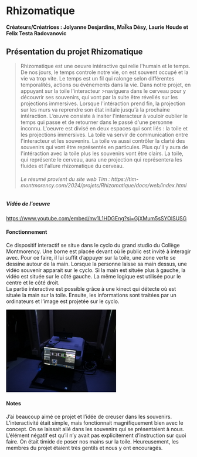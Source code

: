 # Rhizomatique
**Créateurs/Créatrices : Jolyanne Desjardins, MaÏka Désy, Laurie Houde et Felix Testa Radovanovic**
## Présentation du projet Rhizomatique 
> Rhizomatique est une oeuvre intéractive qui relie l'humain et le temps. De nos jours, le temps controle notre vie, on est souvent occupé et la vie va trop vite. Le temps est un fil qui ralonge selon différentes temporalités, actions ou événements dans la vie. Dans notre projet, en appuyant sur la toile l'interacteur >naviguera dans le cerveau pour y découvrir ses souvenirs, qui vont par la suite être révellés sur les projections immersives. Lorsque l'intéraction prend fin, la projection sur les murs va reprendre son état initale jusqu'à la prochaine intéraction. L’œuvre consiste à insiter l'interacteur à vouloir oublier le temps qui passe et de retourner dans le passé d'une personne inconnu. L'oeuvre est divisé en deux espaces qui sont liés : la toile et les projections immersives. La toile va servir de communication entre l'interacteur et les souvenirs. La toile va aussi contrôler la clarté des souvenirs qui vont être représentés en particules. Plus qu'il y aura de l'intéraction avec la toile plus les souvenirs vont être clairs. La toile, qui représente le cerveau, aura une projection qui représentera les fluides et l'allure rhizomatique du cerveau.
> <h6>Le résumé provient du site web Tim : https://tim-montmorency.com/2024/projets/Rhizomatique/docs/web/index.html</h6>

##### Vidéo de l'oeuvre
https://www.youtube.com/embed/mv1L1HDGEng?si=GjXMum5sSYOlSUSG





#### Fonctionnement
Ce dispositif interactif se situe dans le cyclo du grand studio du Collège Montmorency. Une borne est placée devant où le public est invité à interagir avec. Pour ce faire, il lui suffit d’appuyer sur la toile, une zone verte se dessine autour de la main. Lorsque la personne laisse sa main dessus, une vidéo souvenir apparait sur le cyclo. Si la main est située plus à gauche, la vidéo est située sur le côté gauche. La même logique est utilisée pour le centre et le côté droit. <br>
La partie interactive est possible grâce à une kinect qui détecte où est située la main sur la toile. Ensuite, les informations sont traitées par un ordinateurs et l’image est projetée sur le cyclo.

<img src=".//media/crescentia_rhizomatique_borne.jpg" width="300"/>

#### Notes
J’ai beaucoup aimé ce projet et l’idée de creuser dans les souvenirs. L’interactivité était simple, mais fonctionnait magnifiquement bien avec le concept. On se laissait allé dans les souvenirs qui se présentaient à nous. <br>
L’élément négatif est qu’il n’y avait pas explicitement d’instruction sur quoi faire. On était timide  de poser nos mains sur la toile.  Heureusement, les membres du projet étaient très gentils et nous y ont encouragés.
